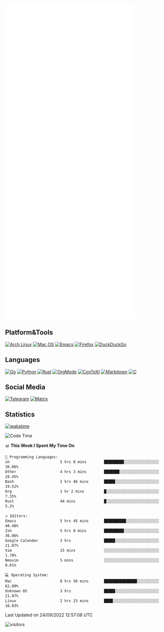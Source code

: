 ![Metrics](https://github.com/SteamedFish/SteamedFish/blob/master/github-metrics.svg)

## Platform&Tools

[![Arch Linux](https://img.shields.io/badge/ArchLinux-1793D1?logo=arch-linux&logoColor=fff&style=flat-square)](https://archlinux.org/)
[![Mac OS](https://img.shields.io/badge/MacOS-000000?style=flat-square&logo=macos&logoColor=F0F0F0)](https://www.apple.com/macos/)
[![Emacs](https://img.shields.io/badge/Emacs-%237F5AB6.svg?&style=flat-square&logo=gnu-emacs&logoColor=white)](https://www.gnu.org/software/emacs/)
[![Firefox](https://img.shields.io/badge/Firefox-FF7139?style=flat-square&logo=Firefox-Browser&logoColor=white)](https://firefox.com/)
[![DuckDuckGo](https://img.shields.io/badge/DuckDuckGo-DE5833?style=flat-square&logo=DuckDuckGo&logoColor=white)](https://duckduckgo.com/)

## Languages

[![Go](https://img.shields.io/badge/Golang-%2300ADD8.svg?style=flat-square&logo=go&logoColor=white)](https://golang.org/)
[![Python](https://img.shields.io/badge/Python-3670A0?style=flat-square&logo=python&logoColor=ffdd54)](https://www.python.org/)
[![Rust](https://img.shields.io/badge/Rust-%23000000.svg?style=flat-square&logo=rust&logoColor=white)](https://www.rust-lang.org/)
[![OrgMode](https://img.shields.io/badge/OrgMode-%23000000.svg?style=flat-square&logo=org&logoColor=white)](https://orgmode.org/)
[![ConTeXt](https://img.shields.io/badge/ConTeXt-%23008080.svg?style=flat-square&logo=latex&logoColor=white)](https://contextgarden.net/)
[![Markdown](https://img.shields.io/badge/MarkDown-%23000000.svg?style=flat-square&logo=markdown&logoColor=white)](https://daringfireball.net/projects/markdown/)
[![C](https://img.shields.io/badge/C-%2300599C.svg?style=flat-square&logo=c&logoColor=white)](https://www.iso.org/standard/74528.html)

## Social Media
[![Telegram](https://img.shields.io/badge/SteamedFish-2CA5E0?style=social&logo=telegram&logoColor=white)](https://t.me/SteamedFish)
[![Matrix](https://img.shields.io/badge/SteamedFish-2CA5E0?style=social&logo=matrix&logoColor=black)](https://matrix.to/#/@i:steamedfish.org)

## Statistics
[![wakatime](https://wakatime.com/badge/user/168280d6-fcf2-4b4f-ad3a-dc4612f35b38.svg)](https://wakatime.com/@168280d6-fcf2-4b4f-ad3a-dc4612f35b38)

<!--START_SECTION:waka-->
![Code Time](http://img.shields.io/badge/Code%20Time-2%2C023%20hrs%2010%20mins-blue)

📊 **This Week I Spent My Time On** 

```text
💬 Programming Languages: 
sh                       5 hrs 8 mins        █████████░░░░░░░░░░░░░░░░   36.06% 
Other                    4 hrs 3 mins        ███████░░░░░░░░░░░░░░░░░░   28.45% 
Bash                     2 hrs 46 mins       █████░░░░░░░░░░░░░░░░░░░░   19.52% 
Org                      1 hr 2 mins         █░░░░░░░░░░░░░░░░░░░░░░░░   7.35% 
Rust                     44 mins             █░░░░░░░░░░░░░░░░░░░░░░░░   5.2%

🔥 Editors: 
Emacs                    5 hrs 45 mins       ██████████░░░░░░░░░░░░░░░   40.48% 
Zsh                      5 hrs 8 mins        █████████░░░░░░░░░░░░░░░░   36.06% 
Google Calendar          3 hrs               █████░░░░░░░░░░░░░░░░░░░░   21.07% 
Vim                      15 mins             ░░░░░░░░░░░░░░░░░░░░░░░░░   1.78% 
Neovim                   5 mins              ░░░░░░░░░░░░░░░░░░░░░░░░░   0.61%

💻 Operating System: 
Mac                      8 hrs 50 mins       ███████████████░░░░░░░░░░   62.09% 
Unknown OS               3 hrs               █████░░░░░░░░░░░░░░░░░░░░   21.07% 
Linux                    2 hrs 23 mins       ████░░░░░░░░░░░░░░░░░░░░░   16.83%

```


 Last Updated on 24/09/2022 12:57:08 UTC
<!--END_SECTION:waka-->

![visitors](https://visitor-badge.laobi.icu/badge?page_id=SteamedFish.SteamedFish)
